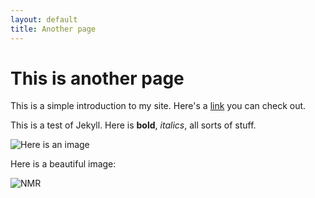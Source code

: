 ```yaml
---
layout: default
title: Another page
---
```


# This is another page
This is a simple introduction to my site. Here's a [link](https://example.com) you can check out.

This is a test of Jekyll. Here is **bold**, _italics_, all sorts of stuff.

![Here is an image](https://upload.wikimedia.org/wikipedia/commons/6/6b/Heterocephalus_glaber_dis.png)

Here is a beautiful image:

![NMR](https://github.com/prashleigh/prashleigh.github.io/assets/5340944/816f0f65-f80d-4f8e-9f57-7d02e13f8bb7)

